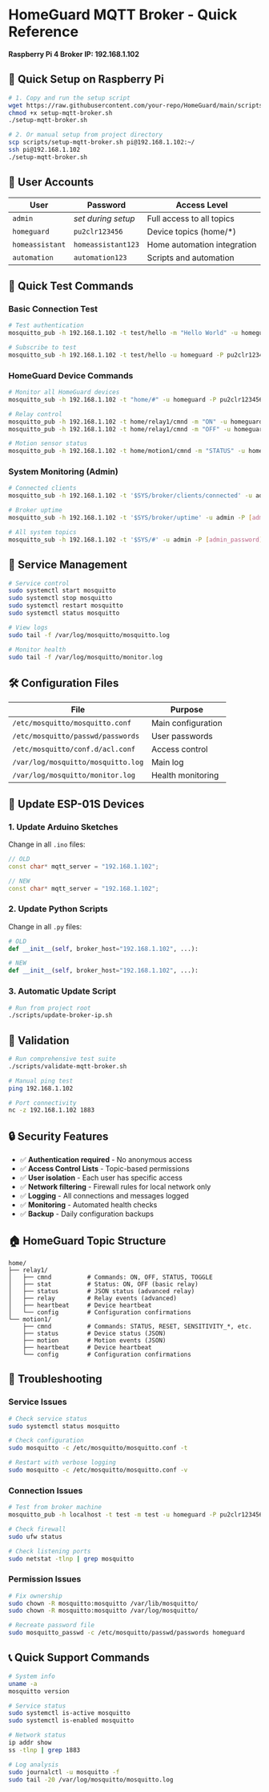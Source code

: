 # HomeGuard MQTT Broker - Quick Reference
**Raspberry Pi 4 Broker IP: 192.168.1.102**

## 🚀 Quick Setup on Raspberry Pi

```bash
# 1. Copy and run the setup script
wget https://raw.githubusercontent.com/your-repo/HomeGuard/main/scripts/setup-mqtt-broker.sh
chmod +x setup-mqtt-broker.sh
./setup-mqtt-broker.sh

# 2. Or manual setup from project directory
scp scripts/setup-mqtt-broker.sh pi@192.168.1.102:~/
ssh pi@192.168.1.102
./setup-mqtt-broker.sh
```

## 🔐 User Accounts

| User | Password | Access Level |
|------|----------|--------------|
| `admin` | *set during setup* | Full access to all topics |
| `homeguard` | `pu2clr123456` | Device topics (home/*) |
| `homeassistant` | `homeassistant123` | Home automation integration |
| `automation` | `automation123` | Scripts and automation |

## 📡 Quick Test Commands

### Basic Connection Test
```bash
# Test authentication
mosquitto_pub -h 192.168.1.102 -t test/hello -m "Hello World" -u homeguard -P pu2clr123456

# Subscribe to test
mosquitto_sub -h 192.168.1.102 -t test/hello -u homeguard -P pu2clr123456
```

### HomeGuard Device Commands
```bash
# Monitor all HomeGuard devices
mosquitto_sub -h 192.168.1.102 -t "home/#" -u homeguard -P pu2clr123456 -v

# Relay control
mosquitto_pub -h 192.168.1.102 -t home/relay1/cmnd -m "ON" -u homeguard -P pu2clr123456
mosquitto_pub -h 192.168.1.102 -t home/relay1/cmnd -m "OFF" -u homeguard -P pu2clr123456

# Motion sensor status
mosquitto_pub -h 192.168.1.102 -t home/motion1/cmnd -m "STATUS" -u homeguard -P pu2clr123456
```

### System Monitoring (Admin)
```bash
# Connected clients
mosquitto_sub -h 192.168.1.102 -t '$SYS/broker/clients/connected' -u admin -P [admin_password]

# Broker uptime
mosquitto_sub -h 192.168.1.102 -t '$SYS/broker/uptime' -u admin -P [admin_password]

# All system topics
mosquitto_sub -h 192.168.1.102 -t '$SYS/#' -u admin -P [admin_password] -v
```

## 🔧 Service Management

```bash
# Service control
sudo systemctl start mosquitto
sudo systemctl stop mosquitto
sudo systemctl restart mosquitto
sudo systemctl status mosquitto

# View logs
sudo tail -f /var/log/mosquitto/mosquitto.log

# Monitor health
sudo tail -f /var/log/mosquitto/monitor.log
```

## 🛠️ Configuration Files

| File | Purpose |
|------|---------|
| `/etc/mosquitto/mosquitto.conf` | Main configuration |
| `/etc/mosquitto/passwd/passwords` | User passwords |
| `/etc/mosquitto/conf.d/acl.conf` | Access control |
| `/var/log/mosquitto/mosquitto.log` | Main log |
| `/var/log/mosquitto/monitor.log` | Health monitoring |

## 🔄 Update ESP-01S Devices

### 1. Update Arduino Sketches
Change in all `.ino` files:
```cpp
// OLD
const char* mqtt_server = "192.168.1.102";

// NEW  
const char* mqtt_server = "192.168.1.102";
```

### 2. Update Python Scripts
Change in all `.py` files:
```python
# OLD
def __init__(self, broker_host="192.168.1.102", ...):

# NEW
def __init__(self, broker_host="192.168.1.102", ...):
```

### 3. Automatic Update Script
```bash
# Run from project root
./scripts/update-broker-ip.sh
```

## 🧪 Validation

```bash
# Run comprehensive test suite
./scripts/validate-mqtt-broker.sh

# Manual ping test
ping 192.168.1.102

# Port connectivity
nc -z 192.168.1.102 1883
```

## 🔒 Security Features

- ✅ **Authentication required** - No anonymous access
- ✅ **Access Control Lists** - Topic-based permissions
- ✅ **User isolation** - Each user has specific access
- ✅ **Network filtering** - Firewall rules for local network only
- ✅ **Logging** - All connections and messages logged
- ✅ **Monitoring** - Automated health checks
- ✅ **Backup** - Daily configuration backups

## 🏠 HomeGuard Topic Structure

```
home/
├── relay1/
│   ├── cmnd          # Commands: ON, OFF, STATUS, TOGGLE
│   ├── stat          # Status: ON, OFF (basic relay)
│   ├── status        # JSON status (advanced relay)
│   ├── relay         # Relay events (advanced)
│   ├── heartbeat     # Device heartbeat
│   └── config        # Configuration confirmations
└── motion1/
    ├── cmnd          # Commands: STATUS, RESET, SENSITIVITY_*, etc.
    ├── status        # Device status (JSON)
    ├── motion        # Motion events (JSON)
    ├── heartbeat     # Device heartbeat
    └── config        # Configuration confirmations
```

## 🐛 Troubleshooting

### Service Issues
```bash
# Check service status
sudo systemctl status mosquitto

# Check configuration
sudo mosquitto -c /etc/mosquitto/mosquitto.conf -t

# Restart with verbose logging
sudo mosquitto -c /etc/mosquitto/mosquitto.conf -v
```

### Connection Issues
```bash
# Test from broker machine
mosquitto_pub -h localhost -t test -m test -u homeguard -P pu2clr123456

# Check firewall
sudo ufw status

# Check listening ports
sudo netstat -tlnp | grep mosquitto
```

### Permission Issues
```bash
# Fix ownership
sudo chown -R mosquitto:mosquitto /var/lib/mosquitto/
sudo chown -R mosquitto:mosquitto /var/log/mosquitto/

# Recreate password file
sudo mosquitto_passwd -c /etc/mosquitto/passwd/passwords homeguard
```

## 📞 Quick Support Commands

```bash
# System info
uname -a
mosquitto version

# Service status
sudo systemctl is-active mosquitto
sudo systemctl is-enabled mosquitto

# Network status
ip addr show
ss -tlnp | grep 1883

# Log analysis
sudo journalctl -u mosquitto -f
sudo tail -20 /var/log/mosquitto/mosquitto.log
```
